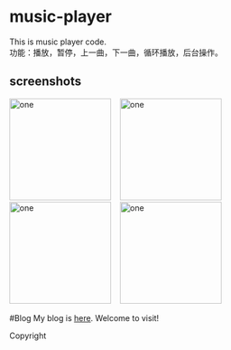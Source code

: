# music-player
This is music player code.<br/>
功能：播放，暂停，上一曲，下一曲，循环播放，后台操作。

screenshots
-----------------------
<img alt="one" src="https://raw.github.com/charsdavy/music-player/master/screenshots/m1.png" width="180">
&nbsp;&nbsp;
<img alt="one" src="https://raw.github.com/charsdavy/music-player/master/screenshots/m2.png" width="180">
&nbsp;&nbsp;
<img alt="one" src="https://raw.github.com/charsdavy/music-player/master/screenshots/m3.png" width="180">
&nbsp;&nbsp;
<img alt="one" src="https://raw.github.com/charsdavy/music-player/master/screenshots/m4.png" width="180">
&nbsp;&nbsp;

#Blog
My blog is [here](http://www.cnblogs.com/chars). Welcome to visit!

Copyright
